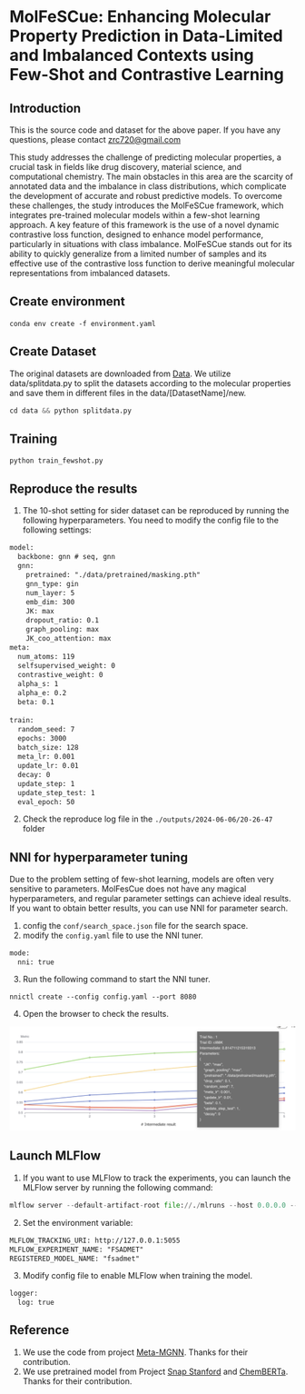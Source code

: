 
# MolFeSCue: Enhancing Molecular Property Prediction in Data-Limited and Imbalanced Contexts using Few-Shot and Contrastive Learning

## Introduction
This is the source code and dataset for the above paper. If you have any questions, please contact [zrc720@gmail.com](zrc720@gmail.com)

This study addresses the challenge of predicting molecular properties, a crucial task in fields like drug discovery, material science, and computational chemistry. The main obstacles in this area are the scarcity of annotated data and the imbalance in class distributions, which complicate the development of accurate and robust predictive models. To overcome these challenges, the study introduces the MolFeSCue framework, which integrates pre-trained molecular models within a few-shot learning approach. A key feature of this framework is the use of a novel dynamic contrastive loss function, designed to enhance model performance, particularly in situations with class imbalance. MolFeSCue stands out for its ability to quickly generalize from a limited number of samples and its effective use of the contrastive loss function to derive meaningful molecular representations from imbalanced datasets. 

## Create environment
```
conda env create -f environment.yaml
```

## Create Dataset

The original datasets are downloaded from [Data](http://snap.stanford.edu/gnn-pretrain/data/chem_dataset.zip). We utilize data/splitdata.py to split the datasets according to the molecular properties and save them in different files in the data/[DatasetName]/new.

```python
cd data && python splitdata.py
```

## Training 
```
python train_fewshot.py
```

## Reproduce the results

1. The 10-shot setting for sider dataset can be reproduced by running the following hyperparameters. You need to modify the config file to the following settings:
```
model:
  backbone: gnn # seq, gnn
  gnn:
    pretrained: "./data/pretrained/masking.pth"
    gnn_type: gin
    num_layer: 5
    emb_dim: 300
    JK: max
    dropout_ratio: 0.1
    graph_pooling: max
    JK_coo_attention: max
meta:
  num_atoms: 119
  selfsupervised_weight: 0
  contrastive_weight: 0
  alpha_s: 1
  alpha_e: 0.2
  beta: 0.1

train:
  random_seed: 7
  epochs: 3000
  batch_size: 128
  meta_lr: 0.001
  update_lr: 0.01
  decay: 0
  update_step: 1
  update_step_test: 1
  eval_epoch: 50
```
2. Check the reproduce log file in the `./outputs/2024-06-06/20-26-47` folder 

## NNI for hyperparameter tuning

Due to the problem setting of few-shot learning, models are often very sensitive to parameters. MolFesCue does not have any magical hyperparameters, and regular parameter settings can achieve ideal results. If you want to obtain better results, you can use NNI for parameter search.

1. config the `conf/search_space.json` file for the search space.
2. modify the `config.yaml` file to use the NNI tuner.
```
mode:
  nni: true
```
3. Run the following command to start the NNI tuner.
```
nnictl create --config config.yaml --port 8080
```
4. Open the browser to check the results.
   
![results.](./doc/hp.png)

## Launch MLFlow

1. If you want to use MLFlow to track the experiments, you can launch the MLFlow server by running the following command:

```python
mlflow server --default-artifact-root file://./mlruns --host 0.0.0.0 --port 5055
```
2. Set the environment variable:
```
MLFLOW_TRACKING_URI: http://127.0.0.1:5055
MLFLOW_EXPERIMENT_NAME: "FSADMET"
REGISTERED_MODEL_NAME: "fsadmet"
```
3. Modify config file to enable MLFlow when training the model. 
```
logger:
  log: true
```

## Reference
1. We use the code from project [Meta-MGNN](https://github.com/zhichunguo/Meta-MGNN). Thanks for their contribution.
2. We use pretrained model from Project [Snap Stanford](https://github.com/snap-stanford/pretrain-gnns/tree/master/chem/model_gin) and [ChemBERTa](https://huggingface.co/seyonec/ChemBERTa-zinc-base-v1). Thanks for their contribution.
